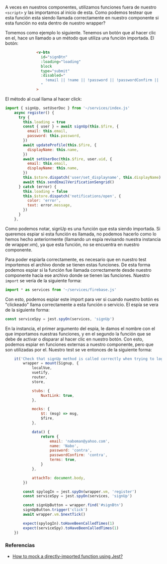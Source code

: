 A veces en nuestros componentes, utilizamos funciones fuera de nuestro `<script>` y las importamos al inicio de esta. Como podemos testear que esta función esta siendo llamada correctamente en nuestro componente si esta función no esta dentro de nuestro wrapper? 

Tomemos como ejemplo lo siguiente. Tenemos un botón que al hacer clic en el, hace un llamado a un método que utiliza una función importada. El botón:

```html
              <v-btn
                id="signBtn"
                :loading="loading"
                block
                type="submit"
                :disabled="
                  !email || !name || !password || !passwordConfirm || !terms
                "
              >
```

El método al cual llama al hacer click:

```javascript
import { signUp, setUserDoc } from '~/services/index.js'
    async register() {
      try {
        this.loading = true
        const { user } = await signUp(this.$fire, {
          email: this.email,
          password: this.password,
        })
        await updateProfile(this.$fire, {
          displayName: this.name,
        })
        await setUserDoc(this.$fire, user.uid, {
          email: this.email,
          displayName: this.name,
        })
        this.$store.dispatch('user/set_displayname', this.displayName)
        await this.sendEmailVerificationSengrid()
      } catch (error) {
        this.loading = false
        this.$store.dispatch('notifications/open', {
          color: 'error',
          text: error.message,
        })
      }
    },
```

Como podemos notar, signUp es una función que esta siendo importada. Si queremos espiar si esta función es llamada, no podemos hacerlo como lo hemos hecho anteriormente (llamando un espía revisando nuestra instancia de wrapper.vm), ya que esta función, no se encuentra en nuestro componente. 

Para poder espiarla correctamente, es necesario que en nuestro test importemos el archivo donde se tienen estas funciones. De esta forma podemos espiar si la función fue llamada correctamente desde nuestro componente hacía ese archivo donde se tienen las funciones. Nuestro `import` se vería de la siguiente forma:

```javascript
import * as services from '~/services/firebase.js'
```

Con esto, podemos espiar este import para ver si cuando nuestro botón es "clickeado" llama correctamente a esta función o servicio. El espía se vera de la siguiente forma:

```javascript
const serviceSpy = jest.spyOn(services, 'signUp')
```

En la instancia, el primer argumento del espia, le damos el nombre con el que importamos nuestras funciones, y en el segundo la función que se debe de activar o disparar al hacer clic en nuestro botón. Con esto, podemos espiar en funciones externas a nuestro componente, pero que son utilizadas por el. Nuestro test se ve entonces de la siguiente forma:

```javascript
    it('Check that signUp method is called correctly when trying to login', async () => {
        wrapper = mount(Signup, {
            localVue,
            vuetify,
            router,
            store,

            stubs: {
                NuxtLink: true,
            },

            mocks: {
                $t: (msg) => msg,
                $fire,
            },

            data() {
                return {
                    email: 'naboman@yahoo.com',
                    name: 'Nabo',
                    password: 'contra',
                    passwordConfirm: 'contra',
                    terms: true,
                }
            },

            attachTo: document.body,
        })

        const spylogIn = jest.spyOn(wrapper.vm, 'register')
        const serviceSpy = jest.spyOn(services, 'signUp')

        const signUpButton = wrapper.find('#signBtn')
        signUpButton.trigger('click')
        await wrapper.vm.$nextTick()

        expect(spylogIn).toHaveBeenCalledTimes(1)
        expect(serviceSpy).toHaveBeenCalledTimes(1)
    })
```

### Referencias 
- [How to mock a directly-imported function using Jest?](https://stackoverflow.com/questions/54222277/how-to-mock-a-directly-imported-function-using-jest)
